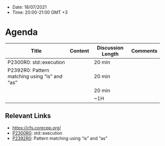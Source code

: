 * Date: 18/07/2021
* Time: 20:00-21:00 GMT +3

# Agenda

| Title                                         | Content | Discussion Length | Comments       |
|-----------------------------------------------|---------|-------------------|----------------|
| P2300R0: std::execution                       |         | 20 min            |                |   
| P2392R0: Pattern matching using “is” and “as” |         | 20 min            |                |
|                                               |         | 20 min            |                |     
|                                               |         | ~1H               |                |

## Relevant Links
- https://cfs.corecpp.org/
- [P2300R0](http://www.open-std.org/jtc1/sc22/wg21/docs/papers/2021/p2300r0.html): std::execution
- [P2392R0](http://www.open-std.org/jtc1/sc22/wg21/docs/papers/2021/p2392r0.pdf): Pattern matching using “is” and “as”

